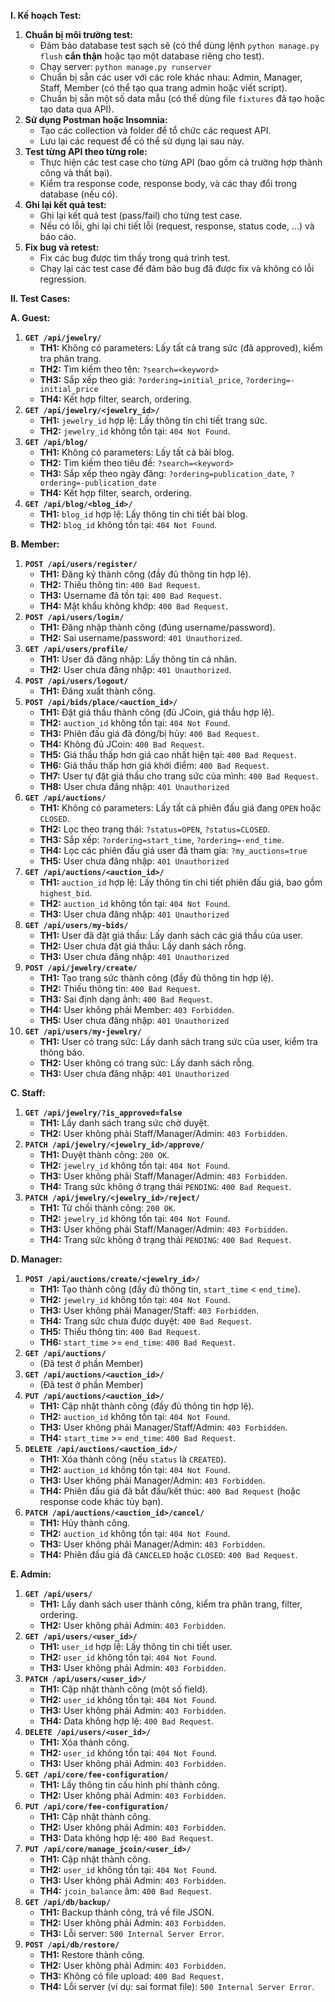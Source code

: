 **I. Kế hoạch Test:**

1. **Chuẩn bị môi trường test:**
    *   Đảm bảo database test sạch sẽ (có thể dùng lệnh `python manage.py flush` **cẩn thận** hoặc tạo một database riêng cho test).
    *   Chạy server: `python manage.py runserver`
    *   Chuẩn bị sẵn các user với các role khác nhau: Admin, Manager, Staff, Member (có thể tạo qua trang admin hoặc viết script).
    *   Chuẩn bị sẵn một số data mẫu (có thể dùng file `fixtures` đã tạo hoặc tạo data qua API).
2. **Sử dụng Postman hoặc Insomnia:**
    *   Tạo các collection và folder để tổ chức các request API.
    *   Lưu lại các request để có thể sử dụng lại sau này.
3. **Test từng API theo từng role:**
    *   Thực hiện các test case cho từng API (bao gồm cả trường hợp thành công và thất bại).
    *   Kiểm tra response code, response body, và các thay đổi trong database (nếu có).
4. **Ghi lại kết quả test:**
    *   Ghi lại kết quả test (pass/fail) cho từng test case.
    *   Nếu có lỗi, ghi lại chi tiết lỗi (request, response, status code, ...) và báo cáo.
5. **Fix bug và retest:**
    *   Fix các bug được tìm thấy trong quá trình test.
    *   Chạy lại các test case để đảm bảo bug đã được fix và không có lỗi regression.

**II. Test Cases:**

**A. Guest:**

1. **`GET /api/jewelry/`**
    *   **TH1:** Không có parameters: Lấy tất cả trang sức (đã approved), kiểm tra phân trang.
    *   **TH2:** Tìm kiếm theo tên: `?search=<keyword>`
    *   **TH3:** Sắp xếp theo giá: `?ordering=initial_price`, `?ordering=-initial_price`
    *   **TH4:** Kết hợp filter, search, ordering.
2. **`GET /api/jewelry/<jewelry_id>/`**
    *   **TH1:** `jewelry_id` hợp lệ: Lấy thông tin chi tiết trang sức.
    *   **TH2:** `jewelry_id` không tồn tại: `404 Not Found`.
3. **`GET /api/blog/`**
    *   **TH1:** Không có parameters: Lấy tất cả bài blog.
    *   **TH2:** Tìm kiếm theo tiêu đề: `?search=<keyword>`
    *   **TH3:** Sắp xếp theo ngày đăng: `?ordering=publication_date`, `?ordering=-publication_date`
    *   **TH4:** Kết hợp filter, search, ordering.
4. **`GET /api/blog/<blog_id>/`**
    *   **TH1:** `blog_id` hợp lệ: Lấy thông tin chi tiết bài blog.
    *   **TH2:** `blog_id` không tồn tại: `404 Not Found`.

**B. Member:**

1. **`POST /api/users/register/`**
    *   **TH1:** Đăng ký thành công (đầy đủ thông tin hợp lệ).
    *   **TH2:** Thiếu thông tin: `400 Bad Request`.
    *   **TH3:** Username đã tồn tại: `400 Bad Request`.
    *   **TH4:** Mật khẩu không khớp: `400 Bad Request`.
2. **`POST /api/users/login/`**
    *   **TH1:** Đăng nhập thành công (đúng username/password).
    *   **TH2:** Sai username/password: `401 Unauthorized`.
3. **`GET /api/users/profile/`**
    *   **TH1:** User đã đăng nhập: Lấy thông tin cá nhân.
    *   **TH2:** User chưa đăng nhập: `401 Unauthorized`.
4. **`POST /api/users/logout/`**
    *   **TH1:** Đăng xuất thành công.
5. **`POST /api/bids/place/<auction_id>/`**
    *   **TH1:** Đặt giá thầu thành công (đủ JCoin, giá thầu hợp lệ).
    *   **TH2:** `auction_id` không tồn tại: `404 Not Found`.
    *   **TH3:** Phiên đấu giá đã đóng/bị hủy: `400 Bad Request`.
    *   **TH4:** Không đủ JCoin: `400 Bad Request`.
    *   **TH5:** Giá thầu thấp hơn giá cao nhất hiện tại: `400 Bad Request`.
    *   **TH6:** Giá thầu thấp hơn giá khởi điểm: `400 Bad Request`.
    *   **TH7:** User tự đặt giá thầu cho trang sức của mình: `400 Bad Request`.
    *   **TH8:** User chưa đăng nhập: `401 Unauthorized`
6. **`GET /api/auctions/`**
    *   **TH1:** Không có parameters: Lấy tất cả phiên đấu giá đang `OPEN` hoặc `CLOSED`.
    *   **TH2:** Lọc theo trạng thái: `?status=OPEN`, `?status=CLOSED`.
    *   **TH3:** Sắp xếp: `?ordering=start_time`, `?ordering=-end_time`.
    *   **TH4:** Lọc các phiên đấu giá user đã tham gia: `?my_auctions=true`
    *   **TH5:** User chưa đăng nhập: `401 Unauthorized`
7. **`GET /api/auctions/<auction_id>/`**
    *   **TH1:** `auction_id` hợp lệ: Lấy thông tin chi tiết phiên đấu giá, bao gồm `highest_bid`.
    *   **TH2:** `auction_id` không tồn tại: `404 Not Found`.
    *   **TH3:** User chưa đăng nhập: `401 Unauthorized`
8. **`GET /api/users/my-bids/`**
    *   **TH1:** User đã đặt giá thầu: Lấy danh sách các giá thầu của user.
    *   **TH2:** User chưa đặt giá thầu: Lấy danh sách rỗng.
    *   **TH3:** User chưa đăng nhập: `401 Unauthorized`
9. **`POST /api/jewelry/create/`**
    *   **TH1:** Tạo trang sức thành công (đầy đủ thông tin hợp lệ).
    *   **TH2:** Thiếu thông tin: `400 Bad Request`.
    *   **TH3:** Sai định dạng ảnh: `400 Bad Request`.
    *   **TH4:** User không phải Member: `403 Forbidden`.
    *   **TH5:** User chưa đăng nhập: `401 Unauthorized`
10. **`GET /api/users/my-jewelry/`**
    *   **TH1:** User có trang sức: Lấy danh sách trang sức của user, kiểm tra thông báo.
    *   **TH2:** User không có trang sức: Lấy danh sách rỗng.
    *   **TH3:** User chưa đăng nhập: `401 Unauthorized`

**C. Staff:**

1. **`GET /api/jewelry/?is_approved=false`**
    *   **TH1:** Lấy danh sách trang sức chờ duyệt.
    *   **TH2:** User không phải Staff/Manager/Admin: `403 Forbidden`.
2. **`PATCH /api/jewelry/<jewelry_id>/approve/`**
    *   **TH1:** Duyệt thành công: `200 OK`.
    *   **TH2:** `jewelry_id` không tồn tại: `404 Not Found`.
    *   **TH3:** User không phải Staff/Manager/Admin: `403 Forbidden`.
    *   **TH4:** Trang sức không ở trạng thái `PENDING`: `400 Bad Request`.
3. **`PATCH /api/jewelry/<jewelry_id>/reject/`**
    *   **TH1:** Từ chối thành công: `200 OK`.
    *   **TH2:** `jewelry_id` không tồn tại: `404 Not Found`.
    *   **TH3:** User không phải Staff/Manager/Admin: `403 Forbidden`.
    *   **TH4:** Trang sức không ở trạng thái `PENDING`: `400 Bad Request`.

**D. Manager:**

1. **`POST /api/auctions/create/<jewelry_id>/`**
    *   **TH1:** Tạo thành công (đầy đủ thông tin, `start_time` < `end_time`).
    *   **TH2:** `jewelry_id` không tồn tại: `404 Not Found`.
    *   **TH3:** User không phải Manager/Staff: `403 Forbidden`.
    *   **TH4:** Trang sức chưa được duyệt: `400 Bad Request`.
    *   **TH5:** Thiếu thông tin: `400 Bad Request`.
    *   **TH6:** `start_time` >= `end_time`: `400 Bad Request`.
2. **`GET /api/auctions/`**
    *   (Đã test ở phần Member)
3. **`GET /api/auctions/<auction_id>/`**
    *   (Đã test ở phần Member)
4. **`PUT /api/auctions/<auction_id>/`**
    *   **TH1:** Cập nhật thành công (đầy đủ thông tin hợp lệ).
    *   **TH2:** `auction_id` không tồn tại: `404 Not Found`.
    *   **TH3:** User không phải Manager/Staff/Admin: `403 Forbidden`.
    *   **TH4:** `start_time` >= `end_time`: `400 Bad Request`.
5. **`DELETE /api/auctions/<auction_id>/`**
    *   **TH1:** Xóa thành công (nếu `status` là `CREATED`).
    *   **TH2:** `auction_id` không tồn tại: `404 Not Found`.
    *   **TH3:** User không phải Manager/Admin: `403 Forbidden`.
    *   **TH4:** Phiên đấu giá đã bắt đầu/kết thúc: `400 Bad Request` (hoặc response code khác tùy bạn).
6. **`PATCH /api/auctions/<auction_id>/cancel/`**
    *   **TH1:** Hủy thành công.
    *   **TH2:** `auction_id` không tồn tại: `404 Not Found`.
    *   **TH3:** User không phải Manager/Admin: `403 Forbidden`.
    *   **TH4:** Phiên đấu giá đã `CANCELED` hoặc `CLOSED`: `400 Bad Request`.

**E. Admin:**

1. **`GET /api/users/`**
    *   **TH1:** Lấy danh sách user thành công, kiểm tra phân trang, filter, ordering.
    *   **TH2:** User không phải Admin: `403 Forbidden`.
2. **`GET /api/users/<user_id>/`**
    *   **TH1:** `user_id` hợp lệ: Lấy thông tin chi tiết user.
    *   **TH2:** `user_id` không tồn tại: `404 Not Found`.
    *   **TH3:** User không phải Admin: `403 Forbidden`.
3. **`PATCH /api/users/<user_id>/`**
    *   **TH1:** Cập nhật thành công (một số field).
    *   **TH2:** `user_id` không tồn tại: `404 Not Found`.
    *   **TH3:** User không phải Admin: `403 Forbidden`.
    *   **TH4:** Data không hợp lệ: `400 Bad Request`.
4. **`DELETE /api/users/<user_id>/`**
    *   **TH1:** Xóa thành công.
    *   **TH2:** `user_id` không tồn tại: `404 Not Found`.
    *   **TH3:** User không phải Admin: `403 Forbidden`.
5. **`GET /api/core/fee-configuration/`**
    *   **TH1:** Lấy thông tin cấu hình phí thành công.
    *   **TH2:** User không phải Admin: `403 Forbidden`.
6. **`PUT /api/core/fee-configuration/`**
    *   **TH1:** Cập nhật thành công.
    *   **TH2:** User không phải Admin: `403 Forbidden`.
    *   **TH3:** Data không hợp lệ: `400 Bad Request`.
7. **`PUT /api/core/manage_jcoin/<user_id>/`**
    *   **TH1:** Cập nhật thành công.
    *   **TH2:** `user_id` không tồn tại: `404 Not Found`.
    *   **TH3:** User không phải Admin: `403 Forbidden`.
    *   **TH4:** `jcoin_balance` âm: `400 Bad Request`.
8. **`GET /api/db/backup/`**
    *   **TH1:** Backup thành công, trả về file JSON.
    *   **TH2:** User không phải Admin: `403 Forbidden`.
    *   **TH3:** Lỗi server: `500 Internal Server Error`.
9. **`POST /api/db/restore/`**
    *   **TH1:** Restore thành công.
    *   **TH2:** User không phải Admin: `403 Forbidden`.
    *   **TH3:** Không có file upload: `400 Bad Request`.
    *   **TH4:** Lỗi server (ví dụ: sai format file): `500 Internal Server Error`.
